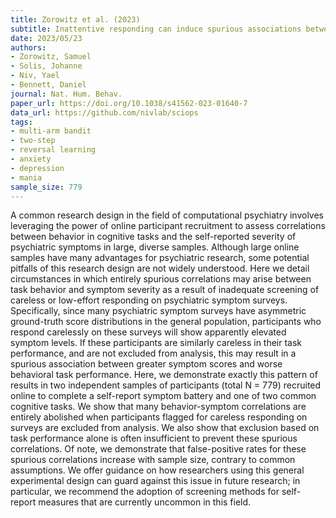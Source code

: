 ```yaml
---
title: Zorowitz et al. (2023)
subtitle: Inattentive responding can induce spurious associations between task behavior and symptom measures
date: 2023/05/23
authors:
- Zorowitz, Samuel
- Solis, Johanne
- Niv, Yael
- Bennett, Daniel
journal: Nat. Hum. Behav.
paper_url: https://doi.org/10.1038/s41562-023-01640-7
data_url: https://github.com/nivlab/sciops
tags:
- multi-arm bandit
- two-step
- reversal learning
- anxiety
- depression
- mania
sample_size: 779
---
```


A common research design in the field of computational psychiatry involves leveraging the power of online participant recruitment to assess correlations between behavior in cognitive tasks and the self-reported severity of psychiatric symptoms in large, diverse samples. Although large online samples have many advantages for psychiatric research, some potential pitfalls of this research design are not widely understood. Here we detail circumstances in which entirely spurious correlations may arise between task behavior and symptom severity as a result of inadequate screening of careless or low-effort responding on psychiatric symptom surveys. Specifically, since many psychiatric symptom surveys have asymmetric ground-truth score distributions in the general population, participants who respond carelessly on these surveys will show apparently elevated symptom levels. If these participants are similarly careless in their task performance, and are not excluded from analysis, this may result in a spurious association between greater symptom scores and worse behavioral task performance. Here, we demonstrate exactly this pattern of results in two independent samples of participants (total N = 779) recruited online to complete a self-report symptom battery and one of two common cognitive tasks. We show that many behavior-symptom correlations are entirely abolished when participants flagged for careless responding on surveys are excluded from analysis. We also show that exclusion based on task performance alone is often insufficient to prevent these spurious correlations. Of note, we demonstrate that false-positive rates for these spurious correlations increase with sample size, contrary to common assumptions. We offer guidance on how researchers using this general experimental design can guard against this issue in future research; in particular, we recommend the adoption of screening methods for self-report measures that are currently uncommon in this field.
